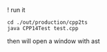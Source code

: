 ! run it

```
cd ./out/production/cpp2ts
java CPP14Test test.cpp
```

then will open a window with ast
